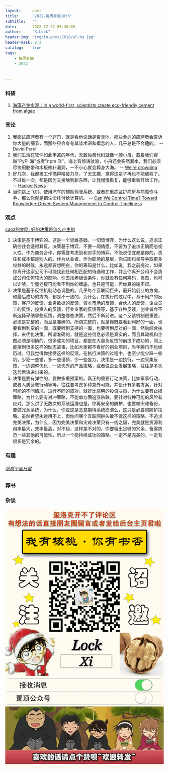 ```yaml
---
layout:     post
title:      "2022-每周补脑18th"
subtitle:   ""
date:       2022-12-23 05:30:00
author:     "XiLock"
header-img: "img/in-post/2018/wl-bg.jpg"
header-mask: 0.3
catalog:    true
tags:
    - 每周补脑
    - 2022


---
```


### 科研
1. [海藻产生水泥：In a world-first, scientists create eco-friendly cement from algae](https://interestingengineering.com/innovation/biogenic-limestone-from-microalgae)

### 言论
1. 我面试应聘者有一个窍门，就是看他说话是否具体。那些合适的应聘者会告诉你大量的细节，而那些只会夸夸其谈术语和概念的人，几乎总是不合适的。 -- David Perell
1. 我们生活在软件如此丰富的年代，无数免费代码就像一艘小舟，载着我们穿越"PyPI 海"或者"npm 洋"。海上有惊涛骇浪，小舟还会突然漏水，我们必须尽快用胶带和木板修补漏洞，一不小心就会葬身大海。 -- [We’re drowning](https://snarfed.org/2022-03-10_were-drowning-software-dependencies)
1. 好几次，我都被工作搞得精疲力尽，了无生趣，觉得这辈子再也不能编程了。不过每一次，都是因为又接触到新东西，让我慢慢恢复，能够重新开始工作。 -- [Hacker News](https://news.ycombinator.com/item?id=33261055)
1. 当你跳上飞机、使用汽车的辅助驾驶系统、或者在重症监护病房与病魔作斗争，那么你就是把生命托付给计算机。 -- [Can We Control Time? Toward Knowledge-Driven System Management to Control Timeliness](https://research.redhat.com/events/toward-knowledge-driven-system-management-to-control-timeliness/)

### 观点
[caoz的梦呓: 好的决策是怎么产生的](https://mp.weixin.qq.com/s/XsMLHQYyweQl-e0if5iy1Q)
1. 决策是基于博弈的。这是一个思维基础，一切皆博弈，为什么这么说，追求正确往往会适得其反。决策基于博弈，不要一厢情愿，不要为了追求正确而忽视人性。作为商务合作，你需要考虑到和对手的博弈，不能说便宜都是你的，责任和成本都是别人的。作为从业者，作为职场的基层，你试图和领导争取更多权益的时候，永远都要想明白，你的筹码是什么，比如说，我之前提过，如果你离开这家公司不可能找到任何相匹配的待遇和工作，并且你离开公司不会造成公司任何较大的影响。你去找老板谈条件，你就没有任何筹码，当然，也可以诈唬，毕竟老板可能看不到你的牌底，也只是可能，但你真的输不起。
1. 决策是基于反馈机制动态调整的。几乎每个互联网巨头，最开始创业的方向，和最后成功的方向，都是不一致的，为什么，在执行的过程中，基于用户的反馈，客户的反馈，业务数据的反馈，资本市场的反馈，合伙人的反馈，企业员工的反馈，投资人的反馈，行业专家的反馈等等，基于各种反馈，创业者会不断选择采纳哪些反馈，调整哪些决策，然后不断前进。这个反馈机制很重要，必须是完整的，而且是准确的。所谓完整的，就是你既要看到利好的一面，也要看到利空的一面，既要听到支持的一面，也要听到反对的一面，然后综合抉择，来优化决策。所谓准确的，就是这些信息必须是真实的，而且其动机和企图必须是明确的。很多成功的项目，都是在大量负反馈的前提下成功的，网上能搜到很多这样的励志故事，比如大家都不看好的创业项目，当年腾讯不也经历过。但我觉得你接受这样的反馈，在执行决策的过程中，也至少能少踩一些坑，少犯一些错。多一些谨慎，少一些妄为。决策是一边执行，一边采集反馈，一边调整优化，一些优秀的产品策略，或者说企业发展策略，往往是多次迭代后演进出来的。
1. 决策是要有弹性的，要做多重预案的。真正的重要行动决策，比如军事行动，或者人质营救行动等等。往往要考虑多种意外可能，并设计有多套方案，针对可能的不同情况，进行不同的应对。就好比高明的投资决策，为什么要有止损策略，为什么要有对冲策略，不能单方面追涨杀跌，要针对各种可能的风险有应对。那么讲了无数次的系统运维也是，你再安全的防护，也要做灾难备份，要做冗余系统，为什么，你说这是恶意期待系统崩溃么，这只是必要的防护策略。虽然希望永远用不上，但你问哪个互联网巨头敢不做这样的策略。不追求完美决策，为什么，因为完美决策和灾难决策只有一线之隔，完美就是资源利用率最大，效率最高，对不起，这样是不对的。你要留出足够的冗余，备案防范一些其他的可能性，所以一个能持续成功的策略，一定不是完美的，一定有很多是冗余的。

### 有趣
###### [纸质平面日晷](https://www.sundialzone.com/zh/)

### 荐书


### 杂谈

![](/img/wc-tail.GIF)
